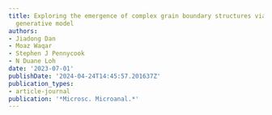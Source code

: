 ```yaml
---
title: Exploring the emergence of complex grain boundary structures via hybrid probabilistic
  generative model
authors:
- Jiadong Dan
- Moaz Waqar
- Stephen J Pennycook
- N Duane Loh
date: '2023-07-01'
publishDate: '2024-04-24T14:45:57.201637Z'
publication_types:
- article-journal
publication: '*Microsc. Microanal.*'
---
```

